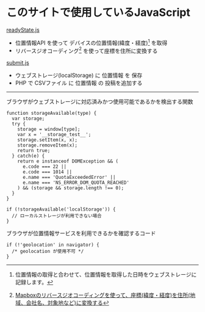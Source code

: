 # このサイトで使用しているJavaScript

[readyState.js](js/readyState.js)
* 位置情報API を使って デバイスの位置情報(緯度・経度)[^4] を取得
* リバースジオコーディング[^5] を使って座標を住所に変換する

[^4]:位置情報の取得と合わせて、位置情報を取得した日時をウェブストレージに記録します。
[^5]:[Mapboxのリバースジオコーディングを使って、座標(緯度・経度)を住所(地域、会社名、対象地など)に変換する](https://docs.mapbox.com/api/search/geocoding/#reverse-geocoding)

[submit.js](js/submit.js)
* ウェブストレージ(localStorage) に 位置情報 を 保存
* PHP で CSVファイル に 位置情報 の 投稿を追加する

***

ブラウザがウェブストレージに対応済みかつ使用可能であるかを検出する関数
```
function storageAvailable(type) {
  var storage;
  try {
    storage = window[type];
    var x = '__storage_test__';
    storage.setItem(x, x);
    storage.removeItem(x);
    return true;
  } catch(e) {
    return e instanceof DOMException && (
      e.code === 22 ||
      e.code === 1014 ||
      e.name === 'QuotaExceededError' ||
      e.name === 'NS_ERROR_DOM_QUOTA_REACHED'
    ) && (storage && storage.length !== 0);
  }
}
```
```
if (!storageAvailable('localStorage')) {
  // ローカルストレージが利用できない場合
}
```

ブラウザが位置情報サービスを利用できるかを確認するコード
```
if (!'geolocation' in navigator) {
  /* geolocation が使用不可 */
}
```
